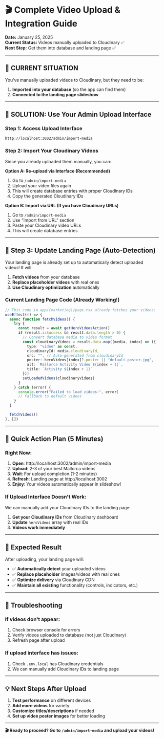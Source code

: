 # 🎬 Complete Video Upload & Integration Guide

**Date:** January 25, 2025  
**Current Status:** Videos manually uploaded to Cloudinary ✅  
**Next Step:** Get them into database and landing page ✅

---

## 🔄 **CURRENT SITUATION**

You've manually uploaded videos to Cloudinary, but they need to be:
1. **Imported into your database** (so the app can find them)
2. **Connected to the landing page slideshow**

---

## 🚀 **SOLUTION: Use Your Admin Upload Interface**

### **Step 1: Access Upload Interface**
```
http://localhost:3002/admin/import-media
```

### **Step 2: Import Your Cloudinary Videos**
Since you already uploaded them manually, you can:

**Option A: Re-upload via Interface (Recommended)**
1. Go to `/admin/import-media`
2. Upload your video files again
3. This will create database entries with proper Cloudinary IDs
4. Copy the generated Cloudinary IDs

**Option B: Import via URL (If you have Cloudinary URLs)**
1. Go to `/admin/import-media`
2. Use "Import from URL" section
3. Paste your Cloudinary video URLs
4. This will create database entries

---

## 🔧 **Step 3: Update Landing Page (Auto-Detection)**

Your landing page is already set up to automatically detect uploaded videos! It will:

1. **Fetch videos** from your database
2. **Replace placeholder videos** with real ones
3. **Use Cloudinary optimization** automatically

### **Current Landing Page Code (Already Working!)**
```typescript
// This code in app/(marketing)/page.tsx already fetches your videos:
useEffect(() => {
  async function fetchVideos() {
    try {
      const result = await getHeroVideosAction()
      if (result.isSuccess && result.data.length > 0) {
        // Convert database media to video format
        const cloudinaryVideos = result.data.map((media, index) => ({
          type: "video" as const,
          cloudinaryId: media.cloudinaryId,
          src: "", // Auto-generated from cloudinaryId
          poster: heroVideos[index]?.poster || "default-poster.jpg",
          alt: `Mallorca Activity Video ${index + 1}`,
          title: `Activity ${index + 1}`
        }))
        setLoadedVideos(cloudinaryVideos)
      }
    } catch (error) {
      console.error("Failed to load videos:", error)
      // Fallback to default videos
    }
  }
  
  fetchVideos()
}, [])
```

---

## 📝 **Quick Action Plan (5 Minutes)**

### **Right Now:**
1. **Open**: http://localhost:3002/admin/import-media
2. **Upload**: 2-3 of your best Mallorca videos
3. **Wait**: For upload completion (1-2 minutes)
4. **Refresh**: Landing page at http://localhost:3002
5. **Enjoy**: Your videos automatically appear in slideshow!

### **If Upload Interface Doesn't Work:**
We can manually add your Cloudinary IDs to the landing page:

1. **Get your Cloudinary IDs** from Cloudinary dashboard
2. **Update** `heroVideos` array with real IDs
3. **Videos work immediately**

---

## 🎯 **Expected Result**

After uploading, your landing page will:
- ✅ **Automatically detect** your uploaded videos
- ✅ **Replace placeholder** images/videos with real ones
- ✅ **Optimize delivery** via Cloudinary CDN
- ✅ **Maintain all existing** functionality (controls, indicators, etc.)

---

## 🔧 **Troubleshooting**

### **If videos don't appear:**
1. Check browser console for errors
2. Verify videos uploaded to database (not just Cloudinary)
3. Refresh page after upload

### **If upload interface has issues:**
1. Check `.env.local` has Cloudinary credentials
2. We can manually add Cloudinary IDs to landing page

---

## 💡 **Next Steps After Upload**

1. **Test performance** on different devices
2. **Add more videos** for variety
3. **Customize titles/descriptions** if needed
4. **Set up video poster images** for better loading

---

**🎬 Ready to proceed? Go to `/admin/import-media` and upload your videos!** 
